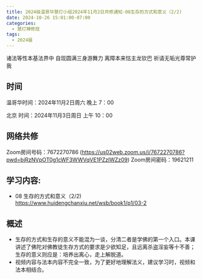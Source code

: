```yaml
---
title: 2024级温哥华慧灯小组2024年11月2日共修通知-08生存的方式和意义（2/2)
date: 2024-10-26 15:01:00-07:00
categories:
  - 慧灯禅修班
tags:
  - 2024届
---
```

诸法等性本基法界中 自现圆满三身游舞力
离障本来怙主龙钦巴 祈请无垢光尊常护我

## 时间


温哥华时间：2024年11月2日周六 晚上 7：00

北京 时间：2024年11月3日周日 上午 10：00


## 网络共修
Zoom房间号码：7672270786  (https://us02web.zoom.us/j/7672270786?pwd=bjRzNVpOT0g1cWF3WWVqVE1PZzlWZz09)
Zoom房间密码：19621211


## 学习内容:

-  08 生存的方式和意义（2/2) <https://www.huidengchanxiu.net/wsb/book1/p1/03-2>


## 概述 
- 生存的方式和生存的意义不能混为一谈，分清二者是学佛的第一个入口。本课讲述了佛陀对佛教徒生存方式的要求是少欲知足，且远离杀盗淫妄等十不善；生存的意义则应是：培养出离心，走上解脱道。
- 视频内容与法本内容不完全一致，为了更好地理解法义，建议学习时，视频和法本相结合。 
